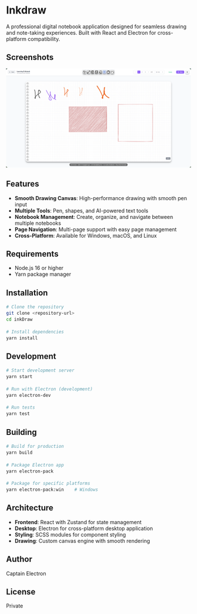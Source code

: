 # Inkdraw

A professional digital notebook application designed for seamless drawing and note-taking experiences. Built with React and Electron for cross-platform compatibility.

## Screenshots

<!-- Add application screenshots or demo video here -->
![Inkdraw Interface](./screenshots/main.png)


## Features

- **Smooth Drawing Canvas**: High-performance drawing with smooth pen input
- **Multiple Tools**: Pen, shapes, and AI-powered text tools
- **Notebook Management**: Create, organize, and navigate between multiple notebooks
- **Page Navigation**: Multi-page support with easy page management
- **Cross-Platform**: Available for Windows, macOS, and Linux

## Requirements

- Node.js 16 or higher
- Yarn package manager

## Installation

```bash
# Clone the repository
git clone <repository-url>
cd inkDraw

# Install dependencies
yarn install
```

## Development

```bash
# Start development server
yarn start

# Run with Electron (development)
yarn electron-dev

# Run tests
yarn test
```

## Building

```bash
# Build for production
yarn build

# Package Electron app
yarn electron-pack

# Package for specific platforms
yarn electron-pack:win    # Windows
```

## Architecture

- **Frontend**: React with Zustand for state management
- **Desktop**: Electron for cross-platform desktop application
- **Styling**: SCSS modules for component styling
- **Drawing**: Custom canvas engine with smooth rendering

## Author

Captain Electron

## License

Private
